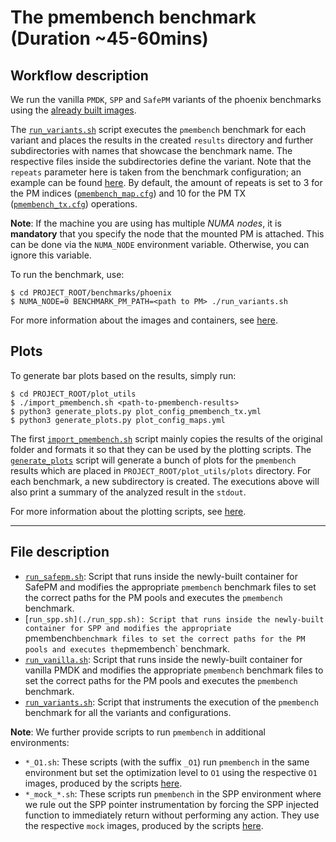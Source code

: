 # The pmembench benchmark (Duration ~45-60mins)

## Workflow description

We run the vanilla `PMDK`, `SPP` and `SafePM` variants of the phoenix benchmarks using the [already built images](../../utils/docker/packaged_environments/).

The [`run_variants.sh`](./run_variants.sh) script executes the `pmembench` benchmark for each variant and places the results in the created `results` directory and further subdirectories with names that showcase the benchmark name. The respective files inside the subdirectories define the variant.
Note that the `repeats` parameter here is taken from the benchmark configuration; an example can be found [here](https://github.com/dimstav23/SPP-pmdk/blob/f053a52637101e27e27632a94ae36f5a49f7af70/src/benchmarks/pmembench_tx_spp.cfg#L19). 
By default, the amount of repeats is set to 3 for the PM indices ([`pmembench_map.cfg`](https://github.com/dimstav23/SPP-pmdk/blob/f053a52637101e27e27632a94ae36f5a49f7af70/src/benchmarks/pmembench_map.cfg#L11)) and 10 for the PM TX ([`pmembench_tx.cfg`](https://github.com/dimstav23/SPP-pmdk/blob/f053a52637101e27e27632a94ae36f5a49f7af70/src/benchmarks/pmembench_tx_spp.cfg#L19)) operations.

**Note**: If the machine you are using has multiple *NUMA nodes*, it is **mandatory** that you specify the node that the mounted PM is attached. This can be done via the `NUMA_NODE` environment variable. Otherwise, you can ignore this variable.

To run the benchmark, use:
```
$ cd PROJECT_ROOT/benchmarks/phoenix
$ NUMA_NODE=0 BENCHMARK_PM_PATH=<path to PM> ./run_variants.sh
```

For more information about the images and containers, see [here](../..//utils/docker/README.md).

## Plots
To generate bar plots based on the results, simply run:
```
$ cd PROJECT_ROOT/plot_utils
$ ./import_pmembench.sh <path-to-pmembench-results>
$ python3 generate_plots.py plot_config_pmembench_tx.yml
$ python3 generate_plots.py plot_config_maps.yml
```
The first [`import_pmembench.sh`](../../plot_utils/import_pmembench.sh) script mainly copies the results of the original folder and formats it so that they can be used by the plotting scripts.
The [`generate_plots`](../../plot_utils/generate_plots.py) script will generate a bunch of plots for the `pmembench` results which are placed in `PROJECT_ROOT/plot_utils/plots` directory.
For each benchmark, a new subdirectory is created.
The executions above will also print a summary of the analyzed result in the `stdout`. 

For more information about the plotting scripts, see [here](../../plot_utils/README.md).

---

## File description

- [`run_safepm.sh`](./run_safepm.sh): Script that runs inside the newly-built container for SafePM and modifies the appropriate `pmembench` benchmark files to set the correct paths for the PM pools and executes the `pmembench` benchmark.
- [`run_spp.sh](./run_spp.sh): Script that runs inside the newly-built container for SPP and modifies the appropriate `pmembench` benchmark files to set the correct paths for the PM pools and executes the `pmembench` benchmark.
- [`run_vanilla.sh`](./run_vanilla.sh): Script that runs inside the newly-built container for vanilla PMDK and modifies the appropriate `pmembench` benchmark files to set the correct paths for the PM pools and executes the `pmembench` benchmark.
- [`run_variants.sh`](./run_variants.sh): Script that instruments the execution of the `pmembench` benchmark for all the variants and configurations.

**Note**: We further provide scripts to run `pmembench` in additional environments:
- `*_O1.sh`: These scripts (with the suffix `_O1`) run `pmembench` in the same environment but set the optimization level to `O1` using the respective `O1` images, produced by the scripts [here](../../utils/docker/packaged_environments/).
- `*_mock_*.sh`: These scripts run `pmembench` in the SPP environment where we rule out the SPP pointer instrumentation by forcing the SPP injected function to immediately return without performing any action. They use the respective `mock` images, produced by the scripts [here](../../utils/docker/packaged_environments/).
